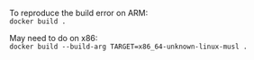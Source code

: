 To reproduce the build error on ARM:  
`docker build .`  


May need to do on x86:  
`docker build --build-arg TARGET=x86_64-unknown-linux-musl .`
